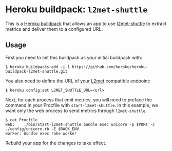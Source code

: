 # Heroku buildpack: `l2met-shuttle`

This is a [Heroku buildpack][buildpack] that allows an app to use [l2met-shuttle][] to extract metrics and deliver them to a configured URL.

[buildpack]: https://devcenter.heroku.com/articles/buildpacks
[l2met-shuttle]: https://github.com/heroku/l2met-shuttle

## Usage

First you need to set this buildpack as your initial buildpack with:

    $ heroku buildpacks:add -i 1 https://github.com/heroku/heroku-buildpack-l2met-shuttle.git

You also need to define the URL of your [L2met][l2met] compatible endpoint:

    $ heroku config:set L2MET_SHUTTLE_URL=<url>

Next, for each process that emit metrics, you will need to preface the command in your Procfile with `start-l2met-shuttle`. In this example, we want only the web process to send metrics through `l2met-shuttle`.

    $ cat Procfile
    web:    ./bin/start-l2met-shuttle bundle exec unicorn -p $PORT -c ./config/unicorn.rb -E $RACK_ENV
    worker: bundle exec rake worker

Rebuild your app for the changes to take effect.

[l2met]: https://github.com/ryandotsmith/l2met
